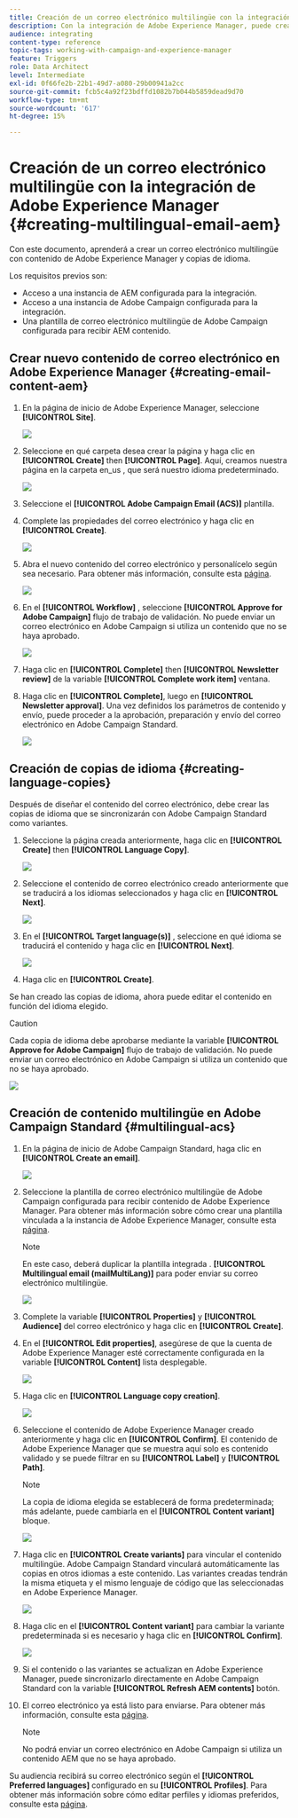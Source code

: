 ```yaml
---
title: Creación de un correo electrónico multilingüe con la integración de Adobe Experience Manager.
description: Con la integración de Adobe Experience Manager, puede crear contenido directamente en AEM y utilizarlo posteriormente en Adobe Campaign.
audience: integrating
content-type: reference
topic-tags: working-with-campaign-and-experience-manager
feature: Triggers
role: Data Architect
level: Intermediate
exl-id: 0f66fe2b-22b1-49d7-a080-29b00941a2cc
source-git-commit: fcb5c4a92f23bdffd1082b7b044b5859dead9d70
workflow-type: tm+mt
source-wordcount: '617'
ht-degree: 15%

---
```


# Creación de un correo electrónico multilingüe con la integración de Adobe Experience Manager {#creating-multilingual-email-aem}

Con este documento, aprenderá a crear un correo electrónico multilingüe con contenido de Adobe Experience Manager y copias de idioma.

Los requisitos previos son:

* Acceso a una instancia de AEM configurada para la integración.
* Acceso a una instancia de Adobe Campaign configurada para la integración.
* Una plantilla de correo electrónico multilingüe de Adobe Campaign configurada para recibir AEM contenido.

## Crear nuevo contenido de correo electrónico en Adobe Experience Manager {#creating-email-content-aem}

1. En la página de inicio de Adobe Experience Manager, seleccione **[!UICONTROL Site]**.

   ![](assets/aem_acs_1.png)

1. Seleccione en qué carpeta desea crear la página y haga clic en **[!UICONTROL Create]** then **[!UICONTROL Page]**. Aquí, creamos nuestra página en la carpeta en_us , que será nuestro idioma predeterminado.

   ![](assets/aem_acs_2.png)

1. Seleccione el **[!UICONTROL Adobe Campaign Email (ACS)]** plantilla.

1. Complete las propiedades del correo electrónico y haga clic en **[!UICONTROL Create]**.

   ![](assets/aem_acs_3.png)

1. Abra el nuevo contenido del correo electrónico y personalícelo según sea necesario. Para obtener más información, consulte esta [página](../../integrating/using/creating-email-experience-manager.md#editing-email-aem).

   ![](assets/aem_acs_4.png)

1. En el **[!UICONTROL Workflow]** , seleccione **[!UICONTROL Approve for Adobe Campaign]** flujo de trabajo de validación. No puede enviar un correo electrónico en Adobe Campaign si utiliza un contenido que no se haya aprobado.

   ![](assets/aem_acs_7.png)

1. Haga clic en **[!UICONTROL Complete]** then **[!UICONTROL Newsletter review]** de la variable **[!UICONTROL Complete work item]** ventana.

1. Haga clic en **[!UICONTROL Complete]**, luego en **[!UICONTROL Newsletter approval]**. Una vez definidos los parámetros de contenido y envío, puede proceder a la aprobación, preparación y envío del correo electrónico en Adobe Campaign Standard.

   ![](assets/aem_acs_8.png)

## Creación de copias de idioma {#creating-language-copies}

Después de diseñar el contenido del correo electrónico, debe crear las copias de idioma que se sincronizarán con Adobe Campaign Standard como variantes.

1. Seleccione la página creada anteriormente, haga clic en **[!UICONTROL Create]** then **[!UICONTROL Language Copy]**.

   ![](assets/aem_acs_5.png)

1. Seleccione el contenido de correo electrónico creado anteriormente que se traducirá a los idiomas seleccionados y haga clic en **[!UICONTROL Next]**.

   ![](assets/aem_acs_6.png)

1. En el **[!UICONTROL Target language(s)]** , seleccione en qué idioma se traducirá el contenido y haga clic en **[!UICONTROL Next]**.

   ![](assets/aem_acs_9.png)

1. Haga clic en **[!UICONTROL Create]**.

Se han creado las copias de idioma, ahora puede editar el contenido en función del idioma elegido.

>[!CAUTION]
>
>Cada copia de idioma debe aprobarse mediante la variable **[!UICONTROL Approve for Adobe Campaign]** flujo de trabajo de validación. No puede enviar un correo electrónico en Adobe Campaign si utiliza un contenido que no se haya aprobado.

![](assets/aem_acs_11.png)

## Creación de contenido multilingüe en Adobe Campaign Standard {#multilingual-acs}

1. En la página de inicio de Adobe Campaign Standard, haga clic en **[!UICONTROL Create an email]**.

   ![](assets/aem_acs_12.png)

1. Seleccione la plantilla de correo electrónico multilingüe de Adobe Campaign configurada para recibir contenido de Adobe Experience Manager. Para obtener más información sobre cómo crear una plantilla vinculada a la instancia de Adobe Experience Manager, consulte esta [página](../../integrating/using/configure-experience-manager.md#config-acs).

   >[!NOTE]
   >
   >En este caso, deberá duplicar la plantilla integrada . **[!UICONTROL Multilingual email (mailMultiLang)]** para poder enviar su correo electrónico multilingüe.

   ![](assets/aem_acs_13.png)

1. Complete la variable **[!UICONTROL Properties]** y **[!UICONTROL Audience]** del correo electrónico y haga clic en **[!UICONTROL Create]**.

1. En el **[!UICONTROL Edit properties]**, asegúrese de que la cuenta de Adobe Experience Manager esté correctamente configurada en la variable **[!UICONTROL Content]** lista desplegable.

   ![](assets/aem_acs_20.png)

1. Haga clic en **[!UICONTROL Language copy creation]**.

   ![](assets/aem_acs_16.png)

1. Seleccione el contenido de Adobe Experience Manager creado anteriormente y haga clic en **[!UICONTROL Confirm]**. El contenido de Adobe Experience Manager que se muestra aquí solo es contenido validado y se puede filtrar en su **[!UICONTROL Label]** y **[!UICONTROL Path]**.

   >[!NOTE]
   >
   >La copia de idioma elegida se establecerá de forma predeterminada; más adelante, puede cambiarla en el **[!UICONTROL Content variant]** bloque.

   ![](assets/aem_acs_17.png)

1. Haga clic en **[!UICONTROL Create variants]** para vincular el contenido multilingüe. Adobe Campaign Standard vinculará automáticamente las copias en otros idiomas a este contenido. Las variantes creadas tendrán la misma etiqueta y el mismo lenguaje de código que las seleccionadas en Adobe Experience Manager.

   ![](assets/aem_acs_18.png)

1. Haga clic en el **[!UICONTROL Content variant]** para cambiar la variante predeterminada si es necesario y haga clic en **[!UICONTROL Confirm]**.

   ![](assets/aem_acs_19.png)

1. Si el contenido o las variantes se actualizan en Adobe Experience Manager, puede sincronizarlo directamente en Adobe Campaign Standard con la variable **[!UICONTROL Refresh AEM contents]** botón.

1. El correo electrónico ya está listo para enviarse. Para obtener más información, consulte esta [página](../../sending/using/get-started-sending-messages.md).

   >[!NOTE]
   >
   >No podrá enviar un correo electrónico en Adobe Campaign si utiliza un contenido AEM que no se haya aprobado.

Su audiencia recibirá su correo electrónico según el **[!UICONTROL Preferred languages]** configurado en su **[!UICONTROL Profiles]**. Para obtener más información sobre cómo editar perfiles y idiomas preferidos, consulte esta [página](../../audiences/using/editing-profiles.md).
